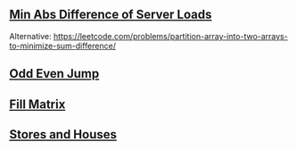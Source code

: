 ## [Min Abs Difference of Server Loads](https://leetcode.com/discuss/interview-question/356433/)
Alternative: https://leetcode.com/problems/partition-array-into-two-arrays-to-minimize-sum-difference/

## [Odd Even Jump](https://leetcode.com/problems/odd-even-jump/)

## [Fill Matrix](https://leetcode.com/discuss/interview-question/341295/Google-or-Online-Assessment-2019-or-Fill-Matrix)

## [Stores and Houses](https://leetcode.com/discuss/interview-question/350248/Google-or-Summer-Intern-OA-2019-or-Stores-and-Houses)